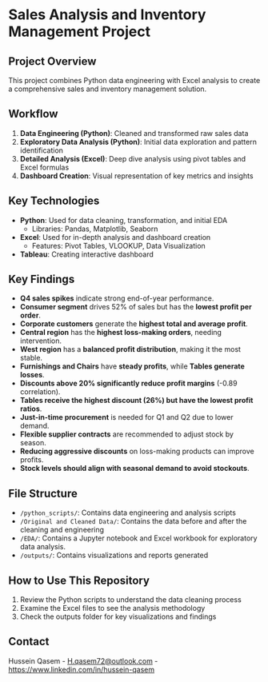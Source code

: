 # Sales Analysis and Inventory Management Project

## Project Overview
This project combines Python data engineering with Excel analysis to create a comprehensive sales and inventory management solution.

## Workflow
1. **Data Engineering (Python)**: Cleaned and transformed raw sales data
2. **Exploratory Data Analysis (Python)**: Initial data exploration and pattern identification  
3. **Detailed Analysis (Excel)**: Deep dive analysis using pivot tables and Excel formulas
4. **Dashboard Creation**: Visual representation of key metrics and insights

## Key Technologies
- **Python**: Used for data cleaning, transformation, and initial EDA
  - Libraries: Pandas, Matplotlib, Seaborn
- **Excel**: Used for in-depth analysis and dashboard creation
  - Features: Pivot Tables, VLOOKUP, Data Visualization
- **Tableau**: Creating interactive dashboard

## Key Findings

- **Q4 sales spikes** indicate strong end-of-year performance.
- **Consumer segment** drives 52% of sales but has the **lowest profit per order**.
- **Corporate customers** generate the **highest total and average profit**.
- **Central region** has the **highest loss-making orders**, needing intervention.
- **West region** has a **balanced profit distribution**, making it the most stable.
- **Furnishings and Chairs** have **steady profits**, while **Tables generate losses**.
- **Discounts above 20% significantly reduce profit margins** (-0.89 correlation).
- **Tables receive the highest discount (26%) but have the lowest profit ratios**.
- **Just-in-time procurement** is needed for Q1 and Q2 due to lower demand.
- **Flexible supplier contracts** are recommended to adjust stock by season.
- **Reducing aggressive discounts** on loss-making products can improve profits.
- **Stock levels should align with seasonal demand to avoid stockouts**.

## File Structure
- `/python_scripts/`: Contains data engineering and analysis scripts
- `/Original and Cleaned Data/`: Contains the data before and after the cleaning and engineering
- `/EDA/`: Contains a Jupyter notebook and Excel workbook for exploratory data analysis.
- `/outputs/`: Contains visualizations and reports generated

## How to Use This Repository
1. Review the Python scripts to understand the data cleaning process
2. Examine the Excel files to see the analysis methodology
3. Check the outputs folder for key visualizations and findings

## Contact
Hussein Qasem - H.qasem72@outlook.com - https://www.linkedin.com/in/hussein-qasem
